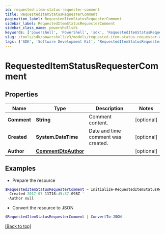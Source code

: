 ```yaml
---
id: requested-item-status-requester-comment
title: RequestedItemStatusRequesterComment
pagination_label: RequestedItemStatusRequesterComment
sidebar_label: RequestedItemStatusRequesterComment
sidebar_class_name: powershellsdk
keywords: ['powershell', 'PowerShell', 'sdk', 'RequestedItemStatusRequesterComment', 'RequestedItemStatusRequesterComment'] 
slug: /tools/sdk/powershell/v3/models/requested-item-status-requester-comment
tags: ['SDK', 'Software Development Kit', 'RequestedItemStatusRequesterComment', 'RequestedItemStatusRequesterComment']
---
```



# RequestedItemStatusRequesterComment

## Properties

Name | Type | Description | Notes
------------ | ------------- | ------------- | -------------
**Comment** | **String** | Comment content. | [optional] 
**Created** | **System.DateTime** | Date and time comment was created. | [optional] 
**Author** | [**CommentDtoAuthor**](comment-dto-author) |  | [optional] 

## Examples

- Prepare the resource
```powershell
$RequestedItemStatusRequesterComment = Initialize-RequestedItemStatusRequesterComment  -Comment This is a comment. `
 -Created 2017-07-11T18:45:37.098Z `
 -Author null
```

- Convert the resource to JSON
```powershell
$RequestedItemStatusRequesterComment | ConvertTo-JSON
```


[[Back to top]](#) 

